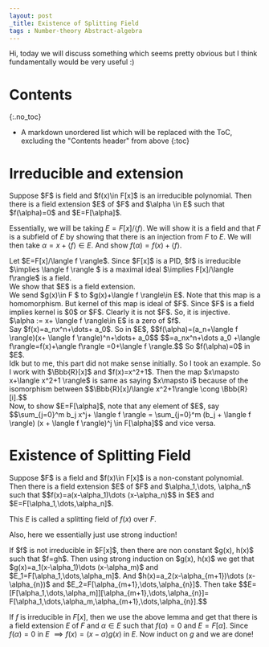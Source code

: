 ```yaml
---
layout: post
_title: Existence of Splitting Field
tags : Number-theory Abstract-algebra 
---
```


Hi, today we will discuss something which seems pretty obvious but I think fundamentally would be very useful :) 
# Contents
{:.no_toc}

* A markdown unordered list which will be replaced with the ToC, excluding the "Contents header" from above
{:toc}

# Irreducible and extension

<div class="lemma">
Suppose $F$ is field and $f(x)\in F[x]$ is an irreducible polynomial. Then there is a field extension $E$ of $F$ and $\alpha \in E$ such that $f(\alpha)=0$ and $E=F[\alpha]$.
</div>

Essentially, we will be taking $E=F[x]/\langle f \rangle$. We will show it is a field and that $F$ is a subfield of $E$ by showing that there is an injection from $F$ to $E$. We will then take $\alpha= x+\langle f\rangle\in E$. And show $f(\alpha)=f(x)+\langle f\rangle$. 

<div class="proof"> 
Let $E=F[x]/\langle f \rangle$. Since $F[x]$ is a PID, $f$ is irreducible $\implies \langle f \rangle $ is a maximal ideal $\implies F[x]/\langle f\rangle$ is a field. 
<div class="claim">
We show that $E$ is a field extension. 
</div>
<div class="proof">
  We send $g(x)\in F $ to $g(x)+\langle f \rangle\in E$. Note that this map is a homomorphism. But kernel of this map is ideal of $F$. Since $F$ is a field implies kernel is $0$ or $F$. Clearly it is not $F$. So, it is injective. 
</div>
<div class="claim">
$\alpha := x+ \langle f \rangle\in E$ is a zero of $f$.
</div>
<div class="proof">
Say $f(x)=a_nx^n+\dots+ a_0$. So in $E$, $$f(\alpha)=(a_n+\langle f \rangle)(x+ \langle f \rangle)^n+\dots+ a_0$$ $$=a_nx^n+\dots a_0 +\langle f\rangle=f(x)+\angle f\rangle =0+\langle f \rangle.$$
So $f(\alpha)=0$ in $E$.
</div>
<div class="remark">
Idk but to me, this part did not make sense initially. So I took an example. So I work with $\Bbb{R}[x]$ and $f(x)=x^2+1$. Then the map $x\mapsto x+\langle x^2+1 \rangle$ is same as saying $x\mapsto i$ because of the isomorphism between $$\Bbb{R}[x]/\langle x^2+1\rangle \cong \Bbb{R}[i].$$
</div>
 Now, to show $E=F[\alpha]$, note that any element of $E$, say $$\sum_{j=0}^m b_j x^j+ \langle f \rangle =  \sum_{j=0}^m (b_j + \langle f \rangle) (x + \langle f \rangle)^j \in F[\alpha]$$ and vice versa. 
</div>


# Existence of Splitting Field

<div class="theorem">
Suppose $F$ is a field and $f(x)\in F[x]$ is a non-constant polynomial. Then there is a field extension $E$ of $F$ and $\alpha_1,\dots, \alpha_n$ such that 
$$f(x)=a(x-\alpha_1)\dots (x-\alpha_n)$$ 
in $E$ and $E=F[\alpha_1,\dots,\alpha_n]$.
</div>

This $E$ is called a splitting field of $f(x)$ over $F$.

Also, here we essentially just use strong induction!

<div class="proof">
If $f$ is not irreducible in $F[x]$, then there are non constant $g(x), h(x)$ such that $f=gh$. Then using strong induction on $g(x), h(x)$ we get that $g(x)=a_1(x-\alpha_1)\dots (x-\alpha_m)$ and $E_1=F[\alpha_1,\dots,\alpha_m]$.
And $h(x)=a_2(x-\alpha_{m+1})\dots (x-\alpha_{n})$ and $E_2=F[\alpha_{m+1},\dots,\alpha_{n}]$. Then take $$E= [F[\alpha_1,\dots,\alpha_m]][\alpha_{m+1},\dots,\alpha_{n}]= F[\alpha_1,\dots,\alpha_m,\alpha_{m+1},\dots,\alpha_{n}].$$
  
If $f$ is irreducible in $F[x]$, then we use the above lemma and get that there is a field extension $E$ of $F$ and $\alpha \in E$ such that $f(\alpha)=0$ and $E=F[\alpha]$. Since $f(\alpha)=0$ in $E$ $\implies f(x)=(x-\alpha)g(x)$ in $E$. 
Now induct on $g$ and we are done!
</div>


